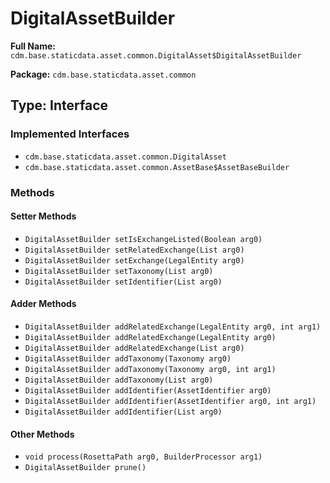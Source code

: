 # DigitalAssetBuilder

**Full Name:** `cdm.base.staticdata.asset.common.DigitalAsset$DigitalAssetBuilder`

**Package:** `cdm.base.staticdata.asset.common`

## Type: Interface

### Implemented Interfaces

- `cdm.base.staticdata.asset.common.DigitalAsset`
- `cdm.base.staticdata.asset.common.AssetBase$AssetBaseBuilder`

### Methods

#### Setter Methods

- `DigitalAssetBuilder setIsExchangeListed(Boolean arg0)`
- `DigitalAssetBuilder setRelatedExchange(List arg0)`
- `DigitalAssetBuilder setExchange(LegalEntity arg0)`
- `DigitalAssetBuilder setTaxonomy(List arg0)`
- `DigitalAssetBuilder setIdentifier(List arg0)`

#### Adder Methods

- `DigitalAssetBuilder addRelatedExchange(LegalEntity arg0, int arg1)`
- `DigitalAssetBuilder addRelatedExchange(LegalEntity arg0)`
- `DigitalAssetBuilder addRelatedExchange(List arg0)`
- `DigitalAssetBuilder addTaxonomy(Taxonomy arg0)`
- `DigitalAssetBuilder addTaxonomy(Taxonomy arg0, int arg1)`
- `DigitalAssetBuilder addTaxonomy(List arg0)`
- `DigitalAssetBuilder addIdentifier(AssetIdentifier arg0)`
- `DigitalAssetBuilder addIdentifier(AssetIdentifier arg0, int arg1)`
- `DigitalAssetBuilder addIdentifier(List arg0)`

#### Other Methods

- `void process(RosettaPath arg0, BuilderProcessor arg1)`
- `DigitalAssetBuilder prune()`

